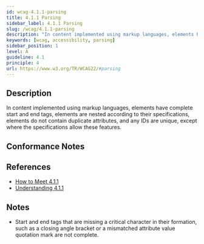 ```yaml
---
id: wcag-4.1.1-parsing
title: 4.1.1 Parsing
sidebar_label: 4.1.1 Parsing
slug: /wcag/4.1.1-parsing
description: "In content implemented using markup languages, elements have complete start and end tags, elements are nested according to their specifications, elements do not contain duplicate attributes, and any IDs are unique, except where the specifications allow these features."
keywords: [wcag, accessibility, parsing]
sidebar_position: 1
level: A
guideline: 4.1
principle: 4
url: https://www.w3.org/TR/WCAG22/#parsing
---
```


## Description

In content implemented using markup languages, elements have complete start and end tags, elements are nested according to their specifications, elements do not contain duplicate attributes, and any IDs are unique, except where the specifications allow these features.

## Conformance Notes

<!-- Add your conformance notes and evaluation here -->

## References

- [How to Meet 4.1.1](https://www.w3.org/WAI/WCAG22/quickref/#parsing)
- [Understanding 4.1.1](https://www.w3.org/WAI/WCAG22/Understanding/parsing.html)

## Notes

- Start and end tags that are missing a critical character in their formation, such as a closing angle bracket or a mismatched attribute value quotation mark are not complete.

